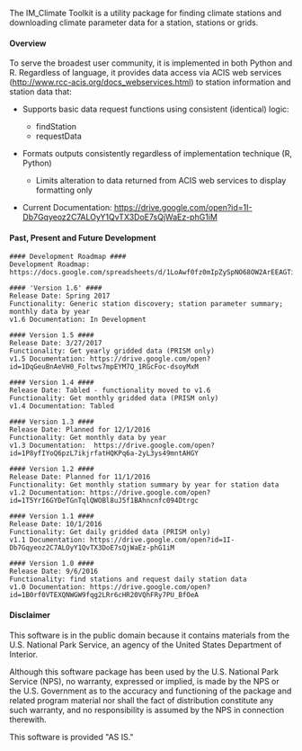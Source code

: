 The IM_Climate Toolkit is a utility package for finding climate stations and downloading climate parameter data for a station, stations or grids.  

#### Overview ####

To serve the broadest user community, it is implemented in both Python and R. Regardless of language, it provides data access via ACIS web services (http://www.rcc-acis.org/docs_webservices.html) to station information and station data that:

+ Supports basic data request functions using consistent (identical) logic:

  * findStation
  * requestData

+ Formats outputs consistently regardless of implementation technique (R, Python)

  * Limits alteration to data returned from ACIS web services to display formatting only
  
+ Current Documentation: https://drive.google.com/open?id=1I-Db7Gqyeoz2C7ALOyY1QvTX3DoE7sQjWaEz-phG1iM
 
#### Past, Present and Future Development
	#### Development Roadmap ####
	Development Roadmap: https://docs.google.com/spreadsheets/d/1LoAwf0fz0mIpZySpNO68OW2ArEEAGTiBYfTsk5ywvts

    #### 'Version 1.6' ####
	Release Date: Spring 2017
	Functionality: Generic station discovery; station parameter summary; monthly data by year
	v1.6 Documentation: In Development

	#### Version 1.5 ####
	Release Date: 3/27/2017
	Functionality: Get yearly gridded data (PRISM only)
	v1.5 Documentation: https://drive.google.com/open?id=1DqGeuBnAeVH0_Foltws7mpEYM7Q_1RGcFoc-dsoyMxM
    
    #### Version 1.4 ####
	Release Date: Tabled - functionality moved to v1.6
	Functionality: Get monthly gridded data (PRISM only)
	v1.4 Documentation: Tabled
    
    #### Version 1.3 ####
	Release Date: Planned for 12/1/2016
	Functionality: Get monthly data by year
	v1.3 Documentation:  https://drive.google.com/open?id=1P8yfIYoQ6pzL7ikjrfatHQKPq6a-2yL3ys49mntAHGY
	
	#### Version 1.2 ####
	Release Date: Planned for 11/1/2016
	Functionality: Get monthly station summary by year for station data
	v1.2 Documentation: https://drive.google.com/open?id=1T5YrI6GYDeTGnTqlQWOBl8uJ5f1BAhncnfc094Dtrgc
	
	#### Version 1.1 ####
	Release Date: 10/1/2016
	Functionality: Get daily gridded data (PRISM only)
	v1.1 Documentation: https://drive.google.com/open?id=1I-Db7Gqyeoz2C7ALOyY1QvTX3DoE7sQjWaEz-phG1iM

	#### Version 1.0 ####
	Release Date: 9/6/2016
	Functionality: find stations and request daily station data
	v1.0 Documentation: https://drive.google.com/open?id=1B0rf0VTEXQNWGW9fqg2LRr6cHR20VQhFRy7PU_BfOeA

#### Disclaimer ####
This software is in the public domain because it contains materials from the U.S. National Park Service, an agency of the United States Department of Interior.

Although this software package has been used by the U.S. National Park Service (NPS), no warranty, expressed or implied, is made by the NPS or the U.S. Government as to the accuracy and functioning of the package and related program material nor shall the fact of distribution constitute any such warranty, and no responsibility is assumed by the NPS in connection therewith.

This software is provided "AS IS."


